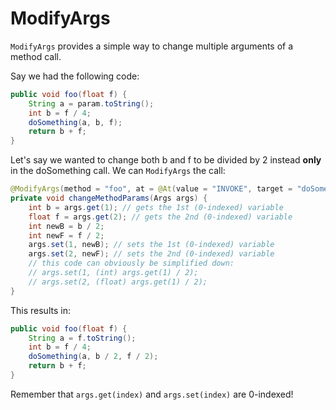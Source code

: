 # ModifyArgs

`ModifyArgs` provides a simple way to change multiple arguments of a method call.

Say we had the following code:

```java
public void foo(float f) {
    String a = param.toString();
    int b = f / 4;
    doSomething(a, b, f);
    return b + f;
}
```

Let's say we wanted to change both b and f to be divided by 2 instead **only** in the doSomething call. We can `ModifyArgs` the call:

```java
@ModifyArgs(method = "foo", at = @At(value = "INVOKE", target = "doSomething(Ljava/lang/String;IF)V"))
private void changeMethodParams(Args args) {
    int b = args.get(1); // gets the 1st (0-indexed) variable
    float f = args.get(2); // gets the 2nd (0-indexed) variable
    int newB = b / 2;
    int newF = f / 2;
    args.set(1, newB); // sets the 1st (0-indexed) variable
    args.set(2, newF); // sets the 2nd (0-indexed) variable
    // this code can obviously be simplified down:
    // args.set(1, (int) args.get(1) / 2);
    // args.set(2, (float) args.get(1) / 2);
}
```

This results in:

```java
public void foo(float f) {
    String a = f.toString();
    int b = f / 4;
    doSomething(a, b / 2, f / 2);
    return b + f;
}
```

Remember that `args.get(index)` and `args.set(index)` are 0-indexed!
